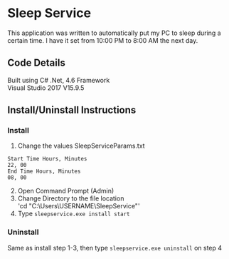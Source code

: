 # Sleep Service
This application was written to automatically put my PC to sleep during a certain time. I have it set from 10:00 PM to 8:00 AM the next day.

## Code Details
Built using C# .Net, 4.6 Framework  
Visual Studio 2017 V15.9.5

## Install/Uninstall Instructions
### Install
1. Change the values SleepServiceParams.txt
```
Start Time Hours, Minutes  
22, 00  
End Time Hours, Minutes  
08, 00
```
2. Open Command Prompt (Admin)
3. Change Directory to the file location  
'cd "C:\Users\USERNAME\SleepService"'
4. Type `sleepservice.exe install start`

### Uninstall
Same as install step 1-3, then type `sleepservice.exe uninstall` on step 4